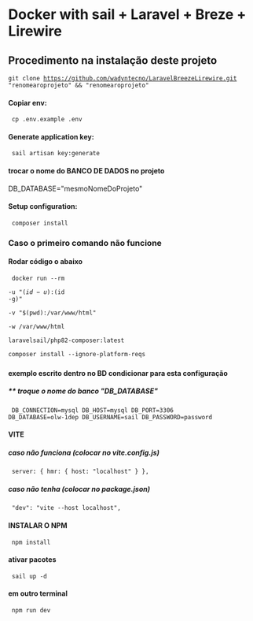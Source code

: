 # Docker with sail + Laravel + Breze + Lirewire

## Procedimento na instalação deste projeto

<code>git clone https://github.com/wadyntecno/LaravelBreezeLirewire.git "renomearoprojeto" && "renomearoprojeto"  </code>

#### Copiar env:
<code> cp .env.example .env </code>


#### Generate application key:
<code> sail artisan key:generate </code>



#### trocar o nome do BANCO DE DADOS no projeto 
<p>DB_DATABASE="mesmoNomeDoProjeto"</p>

#### Setup configuration:
<code>  composer install </code>

### Caso  o primeiro comando não funcione
#### Rodar código o abaixo
<code> docker run --rm \
    -u "$(id -u):$(id -g)" \
    -v "$(pwd):/var/www/html" \
    -w /var/www/html \
    laravelsail/php82-composer:latest \
    composer install --ignore-platform-reqs </code>


###
#### exemplo escrito dentro no BD condicionar para esta configuração
##### ** troque o nome do banco "DB_DATABASE"
<code> DB_CONNECTION=mysql
DB_HOST=mysql
DB_PORT=3306
DB_DATABASE=olw-1dep
DB_USERNAME=sail
DB_PASSWORD=password </code>

#### VITE 
##### caso não funciona (colocar no vite.config.js)
<code> server: {
        hmr: {
            host: "localhost"
        }
    }, </code>

##### caso não tenha (colocar no package.json)
<code>   "dev": "vite --host localhost", </code>

#### INSTALAR O NPM
<code> npm install </code>

#### ativar pacotes
<code> sail up -d </code>

#### em outro terminal
<code> npm run dev </code>

